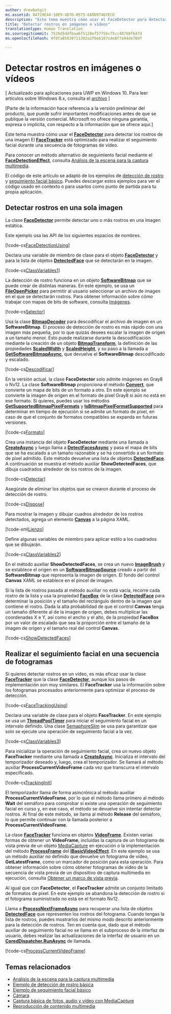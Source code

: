 ```yaml
---
author: drewbatgit
ms.assetid: 84729E44-10E9-4D7D-8575-6A9D97467ECD
description: "Este tema muestra cómo usar el FaceDetector para detectar los rostros de una imagen El FaceTracker está optimizado para realizar el seguimiento facial durante una secuencia de fotogramas de vídeo."
title: "Detectar rostros en imágenes o vídeos"
translationtype: Human Translation
ms.sourcegitcommit: 7526d5ddfbaa6f5128ef5775bc75cc48768f647d
ms.openlocfilehash: 4f0fa85639711302a2f6eb187cde8f7a94de70df

---
```


# Detectar rostros en imágenes o vídeos

\[ Actualizado para aplicaciones para UWP en Windows 10. Para leer artículos sobre Windows 8.x, consulta el [archivo](http://go.microsoft.com/fwlink/p/?linkid=619132) \]


\[Parte de la información hace referencia a la versión preliminar del producto, que puede sufrir importantes modificaciones antes de que se publique la versión comercial. Microsoft no ofrece ninguna garantía, expresa o implícita, con respecto a la información que se ofrece aquí.\]

Este tema muestra cómo usar el [**FaceDetector**](https://msdn.microsoft.com/library/windows/apps/dn974129) para detectar los rostros de una imagen El [**FaceTracker**](https://msdn.microsoft.com/library/windows/apps/dn974150) está optimizado para realizar el seguimiento facial durante una secuencia de fotogramas de vídeo.

Para conocer un método alternativo de seguimiento facial mediante el [**FaceDetectionEffect**](https://msdn.microsoft.com/library/windows/apps/dn948776), consulta [Análisis de la escena para la captura multimedia](scene-analysis-for-media-capture.md).

El código de este artículo se adaptó de los ejemplos de [detección de rostro](http://go.microsoft.com/fwlink/p/?LinkId=620512&clcid=0x409) y [seguimiento facial básico](http://go.microsoft.com/fwlink/p/?LinkId=620513&clcid=0x409). Puedes descargar estos ejemplos para ver el código usado en contexto o para usarlos como punto de partida para tu propia aplicación.

## Detectar rostros en una sola imagen

La clase [**FaceDetector**](https://msdn.microsoft.com/library/windows/apps/dn974129) permite detectar uno o más rostros en una imagen estática.

Este ejemplo usa las API de los siguientes espacios de nombres.

[!code-cs[FaceDetectionUsing](./code/FaceDetection_Win10/cs/MainPage.xaml.cs#SnippetFaceDetectionUsing)]

Declara una variable de miembro de clase para el objeto [**FaceDetector**](https://msdn.microsoft.com/library/windows/apps/dn974129) y para la lista de objetos [**DetectedFace**](https://msdn.microsoft.com/library/windows/apps/dn974123) que se detectarán en la imagen.

[!code-cs[ClassVariables1](./code/FaceDetection_Win10/cs/MainPage.xaml.cs#SnippetClassVariables1)]

La detección de rostro funciona en un objeto [**SoftwareBitmap**](https://msdn.microsoft.com/library/windows/apps/dn887358) que se puede crear de distintas maneras. En este ejemplo, se usa un [**FileOpenPicker**](https://msdn.microsoft.com/library/windows/apps/br207847) para permitir al usuario seleccionar un archivo de imagen en el que se detectarán rostros. Para obtener información sobre cómo trabajar con mapas de bits de software, consulta [Imágenes](imaging.md).

[!code-cs[Selector](./code/FaceDetection_Win10/cs/MainPage.xaml.cs#SnippetPicker)]

Usa la clase [**BitmapDecoder**](https://msdn.microsoft.com/library/windows/apps/br226176) para descodificar el archivo de imagen en un **SoftwareBitmap**. El proceso de detección de rostro es más rápido con una imagen más pequeña, por lo que quizás desees escalar la imagen de origen a un tamaño menor. Esto puede realizarse durante la descodificación mediante la creación de un objeto [**BitmapTransform**](https://msdn.microsoft.com/library/windows/apps/br226254), la definición de las propiedades [**ScaledWidth**](https://msdn.microsoft.com/library/windows/apps/br226261) y [**ScaledHeight**](https://msdn.microsoft.com/library/windows/apps/br226260), y su paso a la llamada a [**GetSoftwareBitmapAsync**](https://msdn.microsoft.com/library/windows/apps/dn887332), que devuelve el **SoftwareBitmap** descodificado y escalado.

[!code-cs[Descodificar](./code/FaceDetection_Win10/cs/MainPage.xaml.cs#SnippetDecode)]

En la versión actual, la clase **FaceDetector** solo admite imágenes en Gray8 o Nv12. La clase **SoftwareBitmap** proporciona el método [**Convert**](https://msdn.microsoft.com/library/windows/apps/dn887362), que convierte un mapa de bits de un formato a otro. En este ejemplo se convierte la imagen de origen en el formato de píxel Gray8 si aún no está en ese formato. Si quieres, puedes usar los métodos [**GetSupportedBitmapPixelFormats**](https://msdn.microsoft.com/library/windows/apps/dn974140) y [**IsBitmapPixelFormatSupported**](https://msdn.microsoft.com/library/windows/apps/dn974142) para determinar en tiempo de ejecución si se admite un formato de píxel, en caso de que el conjunto de formatos compatibles se expanda en futuras versiones.

[!code-cs[Formato](./code/FaceDetection_Win10/cs/MainPage.xaml.cs#SnippetFormat)]

Crea una instancia del objeto **FaceDetector** mediante una llamada a [**CreateAsync**](https://msdn.microsoft.com/library/windows/apps/dn974132) y luego llama a [**DetectFacesAsync**](https://msdn.microsoft.com/library/windows/apps/dn974134) y pasa el mapa de bits que se ha escalado a un tamaño razonable y se ha convertido a un formato de píxel admitido. Este método devuelve una lista de objetos [**DetectedFace**](https://msdn.microsoft.com/library/windows/apps/dn974123). A continuación se muestra el método auxiliar **ShowDetectedFaces**, que dibuja cuadrados alrededor de los rostros de la imagen.

[!code-cs[Detectar](./code/FaceDetection_Win10/cs/MainPage.xaml.cs#SnippetDetect)]

Asegúrate de eliminar los objetos que se crearon durante el proceso de detección de rostro.

[!code-cs[Dispose](./code/FaceDetection_Win10/cs/MainPage.xaml.cs#SnippetDispose)]

Para mostrar la imagen y dibujar cuadros alrededor de los rostros detectados, agrega un elemento [**Canvas**](https://msdn.microsoft.com/library/windows/apps/br209267) a la página XAML.

[!code-xml[Lienzo](./code/FaceDetection_Win10/cs/MainPage.xaml#SnippetCanvas)]

Define algunas variables de miembro para aplicar estilo a los cuadrados que se dibujarán.

[!code-cs[ClassVariables2](./code/FaceDetection_Win10/cs/MainPage.xaml.cs#SnippetClassVariables2)]

En el método auxiliar **ShowDetectedFaces**, se crea un nuevo [**ImageBrush**](https://msdn.microsoft.com/library/windows/apps/br210101) y se establece el origen en un [**SoftwareBitmapSource**](https://msdn.microsoft.com/library/windows/apps/dn997854) creado a partir del **SoftwareBitmap** que representa la imagen de origen. El fondo del control **Canvas** XAML se establece en el pincel de imagen.

Si la lista de rostros pasada al método auxiliar no está vacía, recorre cada rostro de la lista y usa la propiedad [**FaceBox**](https://msdn.microsoft.com/library/windows/apps/dn974126) de la clase [**DetectedFace**](https://msdn.microsoft.com/library/windows/apps/dn974123) para determinar la posición y el tamaño del rectángulo dentro de la imagen que contiene el rostro. Dada la alta probabilidad de que el control **Canvas** tenga un tamaño diferente al de la imagen de origen, debes multiplicar las coordenadas X e Y, así como el ancho y el alto, de la propiedad **FaceBox** por un valor de escalado que sea la proporción entre el tamaño de la imagen de origen y el tamaño real del control **Canvas**.

[!code-cs[ShowDetectedFaces](./code/FaceDetection_Win10/cs/MainPage.xaml.cs#SnippetShowDetectedFaces)]

## Realizar el seguimiento facial en una secuencia de fotogramas

Si quieres detectar rostros en un vídeo, es más eficaz usar la clase [**FaceTracker**](https://msdn.microsoft.com/library/windows/apps/dn974150) que la clase [**FaceDetector**](https://msdn.microsoft.com/library/windows/apps/dn974129), aunque los pasos de implementación son muy similares. El **FaceTracker** usa la información sobre los fotogramas procesados anteriormente para optimizar el proceso de detección.

[!code-cs[FaceTrackingUsing](./code/FaceDetection_Win10/cs/MainPage.xaml.cs#SnippetFaceTrackingUsing)]

Declara una variable de clase para el objeto **FaceTracker**. En este ejemplo se usa un [**ThreadPoolTimer**](https://msdn.microsoft.com/library/windows/apps/br230587) para iniciar el seguimiento facial en un intervalo definido. Una clase [SemaphoreSlim](https://msdn.microsoft.com/library/system.threading.semaphoreslim.aspx) se usa para garantizar que solo se ejecute una operación de seguimiento facial a la vez.

[!code-cs[ClassVariables3](./code/FaceDetection_Win10/cs/MainPage.xaml.cs#SnippetClassVariables3)]

Para inicializar la operación de seguimiento facial, crea un nuevo objeto **FaceTracker** mediante una llamada a [**CreateAsync**](https://msdn.microsoft.com/library/windows/apps/dn974151). Inicializa el intervalo del temporizador deseado y, luego, crea el temporizador. Se llamará al método auxiliar **ProcessCurrentVideoFrame** cada vez que transcurra el intervalo especificado.

[!code-cs[TrackingInit](./code/FaceDetection_Win10/cs/MainPage.xaml.cs#SnippetTrackingInit)]

El temporizador llama de forma asincrónica al método auxiliar **ProcessCurrentVideoFrame**, por lo que el método llama primero al método **Wait** del semáforo para comprobar si existe una operación de seguimiento facial en curso y, en ese caso, el método se devuelve sin intentar detectar rostros. Al final de este método, se llama al método **Release** del semáforo, lo que permite continuar con la llamada posterior a **ProcessCurrentVideoFrame**.

La clase [**FaceTracker**](https://msdn.microsoft.com/library/windows/apps/dn974150) funciona en objetos [**VideoFrame**](https://msdn.microsoft.com/library/windows/apps/dn930917). Existen varias formas de obtener un **VideoFrame**, incluidas la captura de un fotograma de vista previa de un objeto [MediaCapture](capture-photos-and-video-with-mediacapture.md) en ejecución o la implementación del método [**ProcessFrame**](https://msdn.microsoft.com/library/windows/apps/dn764784) del [**IBasicVideoEffect**](https://msdn.microsoft.com/library/windows/apps/dn764788). En este ejemplo se usa un método auxiliar no definido que devuelve un fotograma de vídeo, **GetLatestFrame**, como un marcador de posición para esta operación. Para obtener información sobre cómo obtener fotogramas de vídeo de la secuencia de vista previa de un dispositivo de captura multimedia en ejecución, consulta [Obtener un marco de vista previa](get-a-preview-frame.md).

Al igual que con **FaceDetector**, el **FaceTracker** admite un conjunto limitado de formatos de píxel. En este ejemplo se abandona la detección de rostro si el fotograma suministrado no está en el formato Nv12.

Llama a [**ProcessNextFrameAsync**](https://msdn.microsoft.com/library/windows/apps/dn974157) para recuperar una lista de objetos [**DetectedFace**](https://msdn.microsoft.com/library/windows/apps/dn974123) que representen los rostros del fotograma. Cuando tengas la lista de rostros, puedes mostrarlos del mismo modo descrito anteriormente para la detección de rostros. Ten en cuenta que, dado que el método auxiliar de seguimiento facial no se llama en el subproceso de la interfaz de usuario, debes realizar las actualizaciones de la interfaz de usuario en un [**CoredDispatcher.RunAsync**](https://msdn.microsoft.com/library/windows/apps/hh750317) de llamada.

[!code-cs[ProcessCurrentVideoFrame](./code/FaceDetection_Win10/cs/MainPage.xaml.cs#SnippetProcessCurrentVideoFrame)]

## Temas relacionados

* [Análisis de la escena para la captura multimedia](scene-analysis-for-media-capture.md)
* [Ejemplo de detección de rostro básica](http://go.microsoft.com/fwlink/p/?LinkId=620512&clcid=0x409)
* [Ejemplo de seguimiento facial básico](http://go.microsoft.com/fwlink/p/?LinkId=620513&clcid=0x409)
* [Cámara](camera.md)
* [Captura básica de fotos, audio y vídeo con MediaCapture](basic-photo-video-and-audio-capture-with-MediaCapture.md)
* [Reproducción de contenido multimedia](media-playback.md)



<!--HONumber=Aug16_HO3-->


